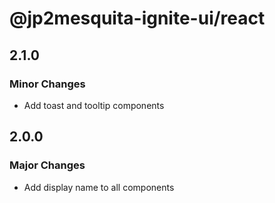 # @jp2mesquita-ignite-ui/react

## 2.1.0

### Minor Changes

- Add toast and tooltip components

## 2.0.0

### Major Changes

- Add display name to all components
